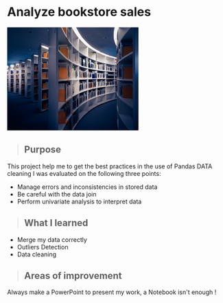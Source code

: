 # Analyze bookstore sales
![](https://github.com/Valeeew/valeeew.github.io/blob/main/img/DATA_online_Library_store.png)

> ## Purpose

This project help me to get the best practices in the use of Pandas DATA cleaning
I was evaluated on the following three points:
- Manage errors and inconsistencies in stored data
- Be careful with the data join
- Perform univariate analysis to interpret data


> ## What I learned

- Merge my data correctly
- Outliers Detection
- Data cleaning

> ## Areas of improvement

Always make a PowerPoint to present my work, a Notebook isn't enough !
